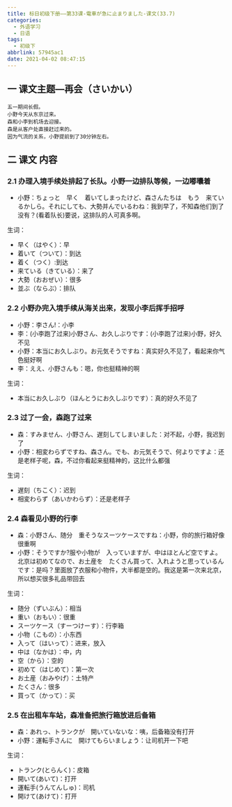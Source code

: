 ```yaml
---
title: 标日初级下册——第33课-電車が急に止まりました-课文(33.7)
categories:
  - 外语学习
  - 日语
tags:
  - 初级下
abbrlink: 57945ac1
date: 2021-04-02 08:47:15
---
```

## 一 课文主题—再会（さいかい）

```
五一期间长假。
小野今天从东京过来。
森和小李到机场去迎接。
森是从客户处直接赶过来的。
因为气流的关系，小野提前到了30分钟左右。
```

<!--more-->

## 二 课文 内容

### 2.1 办理入境手续处排起了长队。小野一边排队等候，一边嘟囔着

* 小野：ちょっと　早く　着いてしまったけど、森さんたちは　もう　来ているかしら。それにしても、大勢并んでいるわね：我到早了，不知森他们到了没有？(看着队长)要说，这排队的人可真多啊。

生词：

* 早く（はやく）：早
* 着いて（ついて）：到达
* 着く（つく）:到达
* 来ている（きている）：来了
* 大勢（おおぜい）：很多
* 並ぶ（ならぶ）：排队

### 2.2 小野办完入境手续从海关出来，发现小李后挥手招呼


* 小野：李さん!：小李
* 李：(小李跑了过来)小野さん、お久しぶりです：(小李跑了过来)小野，好久不见
* 小野：本当にお久しぶり。お元気そうですね：真实好久不见了，看起来你气色挺好啊
* 李：ええ、小野さんも：嗯，你也挺精神的啊

生词：

* 本当にお久しぶり（ほんとうにお久しぶりです）：真的好久不见了

### 2.3 过了一会，森跑了过来

* 森：すみません、小野さん、遅刻してしまいました：对不起，小野，我迟到了
* 小野：相変わらずですね、森さん。でも、お元気そうで、何よりですよ：还是老样子呢，森，不过你看起来挺精神的，这比什么都强

生词：

* 遅刻（ちこく）：迟到
* 相変わらず（あいかわらず）：还是老样子

### 2.4 森看见小野的行李

* 森：小野さん、随分　重そうなスーツケースですね：小野，你的旅行箱好像很重啊
* 小野：そうですか?服や小物が　入っていますが、中はほとんど空ですよ。北京は初めてなので、お土産を　たくさん買って、入れようと思っているんです：是吗？里面放了衣服和小物件，大半都是空的。我这是第一次来北京，所以想买很多礼品带回去

生词：

* 随分（ずいぶん）：相当
* 重い（おもい）：很重
* スーツケース（すーつけーす）：行李箱
* 小物（こもの）：小东西
* 入って（はいって）：进来，放入
* 中は（なかは）：中，内
* 空（から）：空的
* 初めて（はじめて）：第一次
* お土産（おみやげ）：土特产
* たくさん：很多
* 買って（かって）：买


### 2.5 在出租车车站，森准备把旅行箱放进后备箱

* 森：あれっ、トランクが　開いていないな：咦，后备箱没有打开
* 小野：運転手さんに　開けてもらいましょう：让司机开一下吧

生词：

* トランク(とらんく)：皮箱
* 開いて(あいて)：打开
* 運転手(うんてんしゅ)：司机
* 開けて(あけて)：打开
